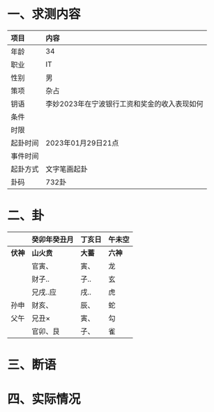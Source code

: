 # 一、求测内容
|项目|内容|
|:-|:-|
|年龄|34|
|职业|IT|
|性别|男|
|策项|杂占|
|钥语|李妙2023年在宁波银行工资和奖金的收入表现如何|
|条件||
|时限||
|起卦时间|2023年01月29日21点|
|事件时间||
|起卦方式|文字笔画起卦|
|卦码|732卦|

# 二、卦
||癸卯年癸丑月|丁亥日|午未空|
|:-|:-|:-|:-|
|**伏神**|**山火贲**|**大蓄**|**六神**|
||官寅、|寅、|龙|
||财子..|子..|玄|
||兄戌..应|戌..|虎|
|孙申|财亥、|辰、|蛇|
|父午|兄丑×|寅、|勾|
||官卯、艮|子、|雀|


# 三、断语

# 四、实际情况